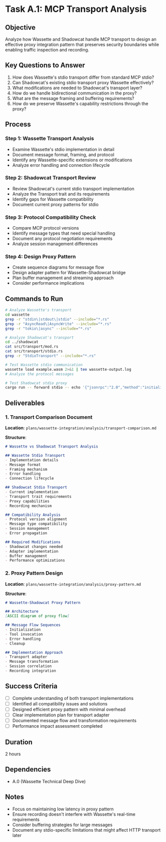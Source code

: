 # Task A.1: MCP Transport Analysis

## Objective
Analyze how Wassette and Shadowcat handle MCP transport to design an effective proxy integration pattern that preserves security boundaries while enabling traffic inspection and recording.

## Key Questions to Answer
1. How does Wassette's stdio transport differ from standard MCP stdio?
2. Can Shadowcat's existing stdio transport proxy Wassette effectively?
3. What modifications are needed to Shadowcat's transport layer?
4. How do we handle bidirectional communication in the proxy?
5. What are the message framing and buffering requirements?
6. How do we preserve Wassette's capability restrictions through the proxy?

## Process

### Step 1: Wassette Transport Analysis
- Examine Wassette's stdio implementation in detail
- Document message format, framing, and protocol
- Identify any Wassette-specific extensions or modifications
- Analyze error handling and connection lifecycle

### Step 2: Shadowcat Transport Review
- Review Shadowcat's current stdio transport implementation
- Analyze the Transport trait and its requirements
- Identify gaps for Wassette compatibility
- Document current proxy patterns for stdio

### Step 3: Protocol Compatibility Check
- Compare MCP protocol versions
- Identify message types that need special handling
- Document any protocol negotiation requirements
- Analyze session management differences

### Step 4: Design Proxy Pattern
- Create sequence diagrams for message flow
- Design adapter pattern for Wassette-Shadowcat bridge
- Plan buffer management and streaming approach
- Consider performance implications

## Commands to Run
```bash
# Analyze Wassette's transport
cd wassette
grep -r "stdin\|stdout\|stdio" --include="*.rs"
grep -r "AsyncRead\|AsyncWrite" --include="*.rs"
grep -r "tokio\|async" --include="*.rs"

# Analyze Shadowcat's transport
cd ../shadowcat
cat src/transport/mod.rs
cat src/transport/stdio.rs
grep -r "StdioTransport" --include="*.rs"

# Test Wassette stdio communication
wassette load example.wasm 2>&1 | tee wassette-output.log
# Analyze the protocol messages

# Test Shadowcat stdio proxy
cargo run -- forward stdio -- echo '{"jsonrpc":"2.0","method":"initialize","id":1}'
```

## Deliverables

### 1. Transport Comparison Document
**Location**: `plans/wassette-integration/analysis/transport-comparison.md`

**Structure**:
```markdown
# Wassette vs Shadowcat Transport Analysis

## Wassette Stdio Transport
- Implementation details
- Message format
- Framing mechanism
- Error handling
- Connection lifecycle

## Shadowcat Stdio Transport
- Current implementation
- Transport trait requirements
- Proxy capabilities
- Recording mechanism

## Compatibility Analysis
- Protocol version alignment
- Message type compatibility
- Session management
- Error propagation

## Required Modifications
- Shadowcat changes needed
- Adapter implementation
- Buffer management
- Performance optimizations
```

### 2. Proxy Pattern Design
**Location**: `plans/wassette-integration/analysis/proxy-pattern.md`

**Structure**:
```markdown
# Wassette-Shadowcat Proxy Pattern

## Architecture
[ASCII diagram of proxy flow]

## Message Flow Sequences
- Initialization
- Tool invocation
- Error handling
- Cleanup

## Implementation Approach
- Transport adapter
- Message transformation
- Session correlation
- Recording integration
```

## Success Criteria
- [ ] Complete understanding of both transport implementations
- [ ] Identified all compatibility issues and solutions
- [ ] Designed efficient proxy pattern with minimal overhead
- [ ] Clear implementation plan for transport adapter
- [ ] Documented message flow and transformation requirements
- [ ] Performance impact assessment completed

## Duration
2 hours

## Dependencies
- A.0 (Wassette Technical Deep Dive)

## Notes
- Focus on maintaining low latency in proxy pattern
- Ensure recording doesn't interfere with Wassette's real-time requirements
- Consider buffering strategies for large messages
- Document any stdio-specific limitations that might affect HTTP transport later
